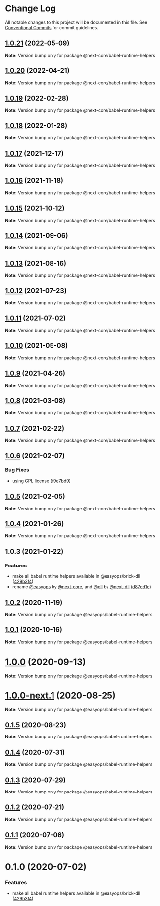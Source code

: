# Change Log

All notable changes to this project will be documented in this file.
See [Conventional Commits](https://conventionalcommits.org) for commit guidelines.

## [1.0.21](https://github.com/easyops-cn/next-core/compare/@next-core/babel-runtime-helpers@1.0.20...@next-core/babel-runtime-helpers@1.0.21) (2022-05-09)

**Note:** Version bump only for package @next-core/babel-runtime-helpers

## [1.0.20](https://github.com/easyops-cn/next-core/compare/@next-core/babel-runtime-helpers@1.0.19...@next-core/babel-runtime-helpers@1.0.20) (2022-04-21)

**Note:** Version bump only for package @next-core/babel-runtime-helpers

## [1.0.19](https://github.com/easyops-cn/next-core/compare/@next-core/babel-runtime-helpers@1.0.18...@next-core/babel-runtime-helpers@1.0.19) (2022-02-28)

**Note:** Version bump only for package @next-core/babel-runtime-helpers

## [1.0.18](https://github.com/easyops-cn/next-core/compare/@next-core/babel-runtime-helpers@1.0.17...@next-core/babel-runtime-helpers@1.0.18) (2022-01-28)

**Note:** Version bump only for package @next-core/babel-runtime-helpers

## [1.0.17](https://github.com/easyops-cn/next-core/compare/@next-core/babel-runtime-helpers@1.0.16...@next-core/babel-runtime-helpers@1.0.17) (2021-12-17)

**Note:** Version bump only for package @next-core/babel-runtime-helpers

## [1.0.16](https://github.com/easyops-cn/next-core/compare/@next-core/babel-runtime-helpers@1.0.15...@next-core/babel-runtime-helpers@1.0.16) (2021-11-18)

**Note:** Version bump only for package @next-core/babel-runtime-helpers

## [1.0.15](https://github.com/easyops-cn/next-core/compare/@next-core/babel-runtime-helpers@1.0.14...@next-core/babel-runtime-helpers@1.0.15) (2021-10-12)

**Note:** Version bump only for package @next-core/babel-runtime-helpers

## [1.0.14](https://github.com/easyops-cn/next-core/compare/@next-core/babel-runtime-helpers@1.0.13...@next-core/babel-runtime-helpers@1.0.14) (2021-09-06)

**Note:** Version bump only for package @next-core/babel-runtime-helpers

## [1.0.13](https://github.com/easyops-cn/next-core/compare/@next-core/babel-runtime-helpers@1.0.12...@next-core/babel-runtime-helpers@1.0.13) (2021-08-16)

**Note:** Version bump only for package @next-core/babel-runtime-helpers

## [1.0.12](https://github.com/easyops-cn/next-core/compare/@next-core/babel-runtime-helpers@1.0.11...@next-core/babel-runtime-helpers@1.0.12) (2021-07-23)

**Note:** Version bump only for package @next-core/babel-runtime-helpers

## [1.0.11](https://github.com/easyops-cn/next-core/compare/@next-core/babel-runtime-helpers@1.0.10...@next-core/babel-runtime-helpers@1.0.11) (2021-07-02)

**Note:** Version bump only for package @next-core/babel-runtime-helpers

## [1.0.10](https://github.com/easyops-cn/next-core/compare/@next-core/babel-runtime-helpers@1.0.9...@next-core/babel-runtime-helpers@1.0.10) (2021-05-08)

**Note:** Version bump only for package @next-core/babel-runtime-helpers

## [1.0.9](https://github.com/easyops-cn/next-core/compare/@next-core/babel-runtime-helpers@1.0.8...@next-core/babel-runtime-helpers@1.0.9) (2021-04-26)

**Note:** Version bump only for package @next-core/babel-runtime-helpers

## [1.0.8](https://github.com/easyops-cn/next-core/compare/@next-core/babel-runtime-helpers@1.0.7...@next-core/babel-runtime-helpers@1.0.8) (2021-03-08)

**Note:** Version bump only for package @next-core/babel-runtime-helpers

## [1.0.7](https://github.com/easyops-cn/next-core/compare/@next-core/babel-runtime-helpers@1.0.6...@next-core/babel-runtime-helpers@1.0.7) (2021-02-22)

**Note:** Version bump only for package @next-core/babel-runtime-helpers

## [1.0.6](https://github.com/easyops-cn/next-core/compare/@next-core/babel-runtime-helpers@1.0.5...@next-core/babel-runtime-helpers@1.0.6) (2021-02-07)

### Bug Fixes

- using GPL license ([f9e7bd9](https://github.com/easyops-cn/next-core/commit/f9e7bd9))

## [1.0.5](https://github.com/easyops-cn/next-core/compare/@next-core/babel-runtime-helpers@1.0.4...@next-core/babel-runtime-helpers@1.0.5) (2021-02-05)

**Note:** Version bump only for package @next-core/babel-runtime-helpers

## [1.0.4](https://github.com/easyops-cn/next-core/compare/@next-core/babel-runtime-helpers@1.0.3...@next-core/babel-runtime-helpers@1.0.4) (2021-01-26)

**Note:** Version bump only for package @next-core/babel-runtime-helpers

## 1.0.3 (2021-01-22)

### Features

- make all babel runtime helpers available in @easyops/brick-dll ([429b3f4](https://github.com/easyops-cn/next-core/commit/429b3f4))
- rename [@easyops](https://github.com/easyops) by [@next-core](https://github.com/next-core), and [@dll](https://github.com/dll) by [@next-dll](https://github.com/next-dll) ([d87ed1e](https://github.com/easyops-cn/next-core/commit/d87ed1e))

## [1.0.2](https://git.easyops.local/anyclouds/next-core/compare/@easyops/babel-runtime-helpers@1.0.1...@easyops/babel-runtime-helpers@1.0.2) (2020-11-19)

**Note:** Version bump only for package @easyops/babel-runtime-helpers

## [1.0.1](https://git.easyops.local/anyclouds/next-core/compare/@easyops/babel-runtime-helpers@1.0.0...@easyops/babel-runtime-helpers@1.0.1) (2020-10-16)

**Note:** Version bump only for package @easyops/babel-runtime-helpers

# [1.0.0](https://git.easyops.local/anyclouds/next-core/compare/@easyops/babel-runtime-helpers@1.0.0-next.1...@easyops/babel-runtime-helpers@1.0.0) (2020-09-13)

**Note:** Version bump only for package @easyops/babel-runtime-helpers

# [1.0.0-next.1](https://git.easyops.local/anyclouds/next-core/compare/@easyops/babel-runtime-helpers@0.1.5...@easyops/babel-runtime-helpers@1.0.0-next.1) (2020-08-25)

**Note:** Version bump only for package @easyops/babel-runtime-helpers

## [0.1.5](https://git.easyops.local/anyclouds/next-core/compare/@easyops/babel-runtime-helpers@0.1.4...@easyops/babel-runtime-helpers@0.1.5) (2020-08-23)

**Note:** Version bump only for package @easyops/babel-runtime-helpers

## [0.1.4](https://git.easyops.local/anyclouds/next-core/compare/@easyops/babel-runtime-helpers@0.1.3...@easyops/babel-runtime-helpers@0.1.4) (2020-07-31)

**Note:** Version bump only for package @easyops/babel-runtime-helpers

## [0.1.3](https://git.easyops.local/anyclouds/next-core/compare/@easyops/babel-runtime-helpers@0.1.2...@easyops/babel-runtime-helpers@0.1.3) (2020-07-29)

**Note:** Version bump only for package @easyops/babel-runtime-helpers

## [0.1.2](https://git.easyops.local/anyclouds/next-core/compare/@easyops/babel-runtime-helpers@0.1.1...@easyops/babel-runtime-helpers@0.1.2) (2020-07-21)

**Note:** Version bump only for package @easyops/babel-runtime-helpers

## [0.1.1](https://git.easyops.local/anyclouds/next-core/compare/@easyops/babel-runtime-helpers@0.1.0...@easyops/babel-runtime-helpers@0.1.1) (2020-07-06)

**Note:** Version bump only for package @easyops/babel-runtime-helpers

# 0.1.0 (2020-07-02)

### Features

- make all babel runtime helpers available in @easyops/brick-dll ([429b3f4](https://git.easyops.local/anyclouds/next-core/commits/429b3f4))
